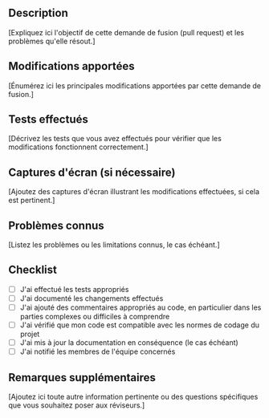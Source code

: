 ## Description
[Expliquez ici l'objectif de cette demande de fusion (pull request) et les problèmes qu'elle résout.]

## Modifications apportées
[Énumérez ici les principales modifications apportées par cette demande de fusion.]

## Tests effectués
[Décrivez les tests que vous avez effectués pour vérifier que les modifications fonctionnent correctement.]

## Captures d'écran (si nécessaire)
[Ajoutez des captures d'écran illustrant les modifications effectuées, si cela est pertinent.]

## Problèmes connus
[Listez les problèmes ou les limitations connus, le cas échéant.]

## Checklist
 - [ ] J'ai effectué les tests appropriés
 - [ ] J'ai documenté les changements effectués
 - [ ] J'ai ajouté des commentaires appropriés au code, en particulier dans les parties complexes ou difficiles à comprendre
 - [ ] J'ai vérifié que mon code est compatible avec les normes de codage du projet
 - [ ] J'ai mis à jour la documentation en conséquence (le cas échéant)
 - [ ] J'ai notifié les membres de l'équipe concernés

## Remarques supplémentaires
[Ajoutez ici toute autre information pertinente ou des questions spécifiques que vous souhaitez poser aux réviseurs.]
